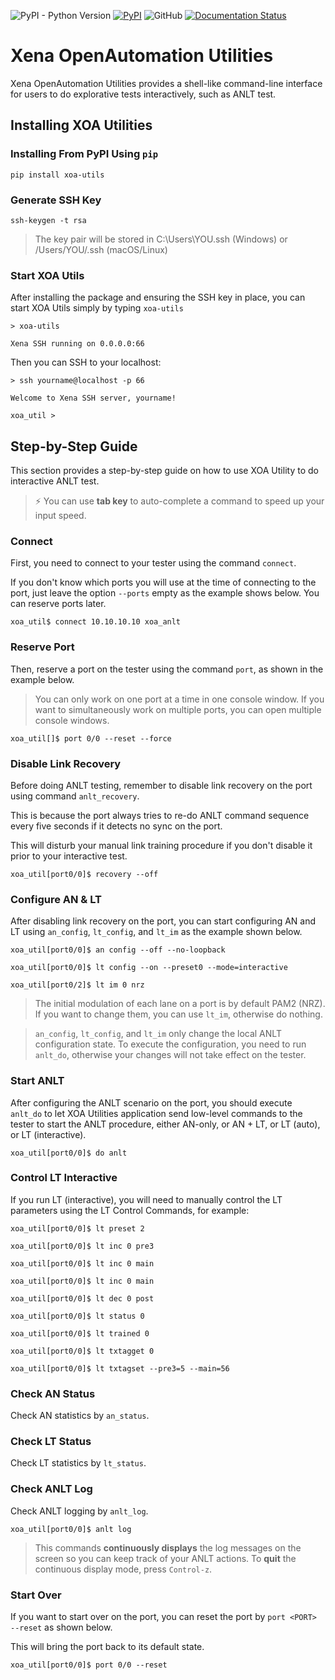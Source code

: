 ![PyPI - Python Version](https://img.shields.io/pypi/pyversions/xoa-utils) [![PyPI](https://img.shields.io/pypi/v/xoa-utils)](https://pypi.python.org/pypi/xoa-utils) ![GitHub](https://img.shields.io/github/license/xenanetworks/open-automation-utilities) [![Documentation Status](https://readthedocs.org/projects/xena-openautomation-utilities/badge/?version=stable)](https://xena-openautomation-utilities.readthedocs.io/en/stable/?badge=stable)
# Xena OpenAutomation Utilities
Xena OpenAutomation Utilities provides a shell-like command-line interface for users to do explorative tests interactively, such as ANLT test.

## Installing XOA Utilities

### Installing From PyPI Using ``pip``

    pip install xoa-utils

### Generate SSH Key

    ssh-keygen -t rsa

> The key pair will be stored in C:\Users\YOU\.ssh (Windows) or /Users/YOU/.ssh (macOS/Linux)

### Start XOA Utils

After installing the package and ensuring the SSH key in place, you can start XOA Utils simply by typing ``xoa-utils``

    > xoa-utils

    Xena SSH running on 0.0.0.0:66

Then you can SSH to your localhost:

    > ssh yourname@localhost -p 66

    Welcome to Xena SSH server, yourname!

    xoa_util > 

## Step-by-Step Guide

This section provides a step-by-step guide on how to use XOA Utility to do interactive ANLT test. 

> ⚡️ You can use **tab key** to auto-complete a command to speed up your input speed.

### Connect


First, you need to connect to your tester using the command ``connect``.

If you don't know which ports you will use at the time of connecting to the port, just leave the option ``--ports`` empty as the example shows below. You can reserve ports later.


    xoa_util$ connect 10.10.10.10 xoa_anlt


### Reserve Port

Then, reserve a port on the tester using the command ``port``, as shown in the example below.

> You can only work on one port at a time in one console window. If you want to simultaneously work on multiple ports, you can open multiple console windows.

    xoa_util[]$ port 0/0 --reset --force


### Disable Link Recovery

Before doing ANLT testing, remember to disable link recovery on the port using command ``anlt_recovery``. 

This is because the port always tries to re-do ANLT command sequence every five seconds if it detects no sync on the port. 

This will disturb your manual link training procedure if you don't disable it prior to your interactive test.

    xoa_util[port0/0]$ recovery --off


### Configure AN & LT

After disabling link recovery on the port, you can start configuring AN and LT using ``an_config``, ``lt_config``, and ``lt_im`` as the example shown below. 

    xoa_util[port0/0]$ an config --off --no-loopback

    xoa_util[port0/0]$ lt config --on --preset0 --mode=interactive 

    xoa_util[port0/2]$ lt im 0 nrz


> The initial modulation of each lane on a port is by default PAM2 (NRZ). If you want to change them, you can use ``lt_im``, otherwise do nothing.


> ``an_config``, ``lt_config``, and ``lt_im`` only change the local ANLT configuration state. To execute the configuration, you need to run ``anlt_do``, otherwise your changes will not take effect on the tester.



### Start ANLT

After configuring the ANLT scenario on the port, you should execute ``anlt_do`` to let XOA Utilities application send low-level commands to the tester to start the ANLT procedure, either AN-only, or AN + LT, or LT (auto), or LT (interactive).

    xoa_util[port0/0]$ do anlt


### Control LT Interactive

If you run LT (interactive), you will need to manually control the LT parameters using the LT Control Commands, for example:


    xoa_util[port0/0]$ lt preset 2

    xoa_util[port0/0]$ lt inc 0 pre3

    xoa_util[port0/0]$ lt inc 0 main

    xoa_util[port0/0]$ lt inc 0 main

    xoa_util[port0/0]$ lt dec 0 post

    xoa_util[port0/0]$ lt status 0

    xoa_util[port0/0]$ lt trained 0

    xoa_util[port0/0]$ lt txtagget 0

    xoa_util[port0/0]$ lt txtagset --pre3=5 --main=56


### Check AN Status

Check AN statistics by ``an_status``.


### Check LT Status

Check LT statistics by ``lt_status``.


### Check ANLT Log

Check ANLT logging by ``anlt_log``.


    xoa_util[port0/0]$ anlt log

> This commands **continuously displays** the log messages on the screen so you can keep track of your ANLT actions. To **quit** the continuous display mode, press `Control-z`.


### Start Over

If you want to start over on the port, you can reset the port by ``port <PORT> --reset`` as shown below.

This will bring the port back to its default state.

    xoa_util[port0/0]$ port 0/0 --reset



